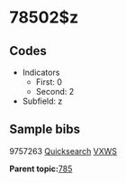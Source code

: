 # 78502$z

## Codes

-   Indicators
    -   First: 0
    -   Second: 2
-   Subfield: z

## Sample bibs

9757263 [Quicksearch](https://search.library.yale.edu/catalog/9757263) [VXWS](http://prodorbis.library.yale.edu:7014/vxws/GetHoldingsService?bibId=9757263)

**Parent topic:**[785](../../tags/785/785.md)

